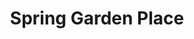 ---
title: "Spring Garden Place"
url: /halifax/spring-garden-place-spring-garden-road/
shop: Einkaufszentrum
---